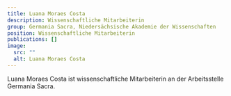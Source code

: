 ```yaml
---
title: Luana Moraes Costa
description: Wissenschaftliche Mitarbeiterin
group: Germania Sacra, Niedersächsische Akademie der Wissenschaften
position: Wissenschaftliche Mitarbeiterin
publications: []
image:
  src: ""
  alt: Luana Moraes Costa
---
```


Luana Moraes Costa ist wissenschaftliche Mitarbeiterin an der Arbeitsstelle Germania Sacra.
